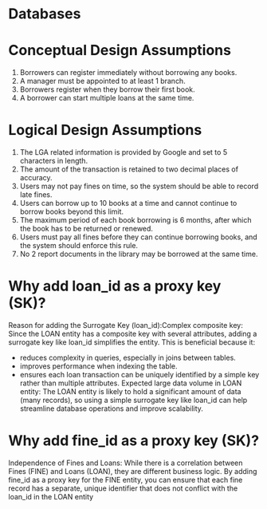 # Databases



# Conceptual Design Assumptions
1. Borrowers can
register immediately without borrowing
any books.
2. A manager must be
appointed to at least 1 branch.
3. Borrowers register
when they borrow their first book.
4. A borrower can start
multiple loans at the same time.

# Logical Design Assumptions

1. The LGA related information is provided by Google and set to 5 characters in length.
2. The amount of the transaction is retained to two decimal places of accuracy.
3. Users may not pay fines on time, so the system should be able to record late fines.
4. Users can borrow up to 10 books at a time and cannot continue to borrow books
beyond this limit.
5. The maximum period of each book borrowing is 6 months, after
which the book has to be returned or renewed.
6. Users must pay all fines before they can continue borrowing books, and the system
should enforce this rule.
7. No 2 report documents in the library may be borrowed at the same time.

# Why add loan_id as a proxy key (SK)?
Reason for adding the Surrogate Key (loan_id):Complex composite key: Since the LOAN entity
has a composite key with several attributes, adding a surrogate key like loan_id simplifies the
entity. This is beneficial because it:
- reduces complexity in queries, especially in joins between
tables.
- improves performance when indexing the table.
- ensures each loan transaction can be uniquely identified by a simple key rather than multiple
attributes.
Expected large data volume in LOAN entity: The LOAN entity is likely to hold a significant amount
of data (many records), so using a simple surrogate key like loan_id can help streamline database
operations and improve scalability.

# Why add fine_id as a proxy key (SK)?
Independence of Fines and Loans: While there is a correlation between Fines (FINE) and Loans
(LOAN), they are different business logic. By adding fine_id as a proxy key for the FINE entity, you
can ensure that each fine record has a separate, unique identifier that does not conflict with the
loan_id in the LOAN entity
